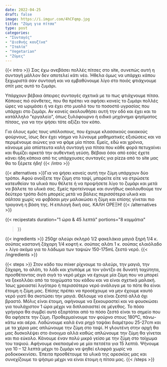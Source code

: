 ```yaml
---
date: 2022-04-25
draft: false
image: https://i.imgur.com/4hCFqmp.jpg
title: "Ζύμη για πίτσα"
type: post
categories:
- "Συνταγές"
- "Διεθνής κουζίνα"
- "Ιταλία"
- "Vegetarian"
- "Ζύμες"
---
```


{{< intro >}}
Σας έχω ανεβάσει πολλές πίτσες στο site, συνεπώς αυτή η συνταγή μάλλον δεν αποτελεί κάτι νέο. Ήθελα όμως να υπάρχει κάπου ξεχωριστά σαν συνταγή και να εμβαθύνουμε λίγο στο ποιός φτιάχνουμε σπίτ μας αυτό το ζυμάρι.

Υπάρχουν βέβαια άπειρες συνταγές σχετικά με το πως φτιάχνουμε πίτσα. Κάποιες πιό σύνθετες, που θα πρέπει να αφήσει κανείς το ζυμάρι πολλές ώρες να ωριμάσει ή να έχει στο μυαλό του το ποσοστό υγρασίας που υπάρχει στο ζυμάρι. Αν κανείς ακολουθήσει αυτή την οδό και έχει και το κατάλληλο "εργαλείο", όπως ξυλόφουρνο ή ειδικό μηχάνημα ψησίματος πίτσας, για να την ψήσει τότε αξίζει τον κόπο. 

Για όλους εμάς τους υπόλοιπους, που έχουμε κλασσικούς οικιακούς φούρνους, ίσως δεν έχει νόημα να λύνουμε μαθηματικές εξισώσεις και να περιμένουμε αιώνες για να φάμε μία πίτσα. Εμείς, εδώ και χρόνια, κάνουμε μία απίστευτα καλή συνταγή για πίτσα που κάθε φορά πετυχαίνει και θυμίζει αρκετά την αυθεντική γεύση. Βέβαια όσοι από εσάς έχετε κάνει ήδη κάποια από τις υπάρχουσες συνταγές για pizza από το site μας θα το ξέρετε ήδη!
{{< /intro >}}

{{< alternatives >}}Για να ψήσει κανείς αυτή την ζύμη υπάρχουν δύο τρόποι. Αφού ανοίξετε την ζύμη στο ταψί, μπορείτε είτε να στρώσετε κατευθείαν τα υλικά που θέλετε ή να προψήσετε λίγο το ζυμάρι και μετά να βάλετε τα υλικά σας. Εμείς προτείνουμε και συνήθως ακολουθούμε τον δεύτερο τρόπο διότι μπορείς μετά να βάλεις περισσότερα υλικά και σάλτσα χωρίς να φοβάσαι μην μαλακώσει η ζύμη και επίσης γίνεται πιο τραγανή η βάση της. Η επιλογή δική σας. ΚΑΛΗ ΟΡΕΞΗ!
{{< /alternatives >}}

{{< recipestats 
    duration="1 ώρα & 45 λεπτά"
    portions="8 κομμάτια"
>}}

{{< ingredients >}} 
250gr αλεύρι σκληρό 
1/2 φακελάκια μαγιά ξηρή 
1/4 κ. σούπας καστανή ζάχαρη 
1/4 κοφτή κ. σούπας αλάτι 
1 κ. σούπας ελαιόλαδο + λίγο ακόμα για το λάδωμα των ταψιών 
150-175mL ζεστό νερό.
{{< /ingredients >}}

{{< steps >}}
Στον κάδο του mixer ρίχνουμε το αλεύρι, την μαγιά, την ζάχαρη, το αλάτι, το λάδι και χτυπάμε με τον γάντζο σε δυνατή ταχύτητα, προσθέτοντας σιγά σιγά το νερό μέχρι να έχουμε μία ζύμη που να μπορεί να ξεκολλάει από τα τοιχώματα του κάδου και να είναι σχετικά μαλακή. Ίσως χρειαστεί λιγότερο ή περισσότερο νερό ανάλογα με το πότε θα είναι έτοιμη η ζύμη μας. Επίσης πρέπει να προσέχουμε να μην έχουμε καυτό νερό γιατί θα σκοτώσει την μαγιά. Θέλουμε να είναι ζεστό αλλά όχι βραστό.
Μόλις είναι έτοιμη, αφήνουμε να ξεκουραστεί και να φουσκώσει για τουλάχιστον 1 ώρα μέχρι να διπλασιαστεί σε μέγεθος. Το πόσο γρήγορα θα συμβεί αυτό εξαρτάται από το πόσο ζεστό είναι το σημείο που θα αφήσετε την ζύμη.
Προθερμαίνουμε τον φούρνο στους 180ºC, πάνω-κάτω και αέρα.
Λαδώνουμε καλά ένα ρηχό ταψάκι διαμέτρου 25-27cm και με τα χέρια μας απλώνουμε την ζύμη στο ταψί. Η γλουτένη στην αρχή θα μας δυσκολέψει στο άνοιγμα αλλά καθώς απλώνουμε την ζύμη θα γίνεται και πιο εύκολο. Κάνουμε έναν πολύ μικρό γείσο με την ζύμη στο τοίχωμα του ταψιού.
Αφήνουμε σκεπασμένο με μία πετσέτα για 15 λεπτά.
Ψήνουμε για 10 – 12 λεπτά μέχρι το ζυμάρι να ψηθεί ελαφρά χωρίς να ροδοκοκκινίσει.
Έπειτα προσθέτουμε τα υλικά της αρεσκίας μας και συνεχίζουμε το ψήσιμο μέχρι να είναι έτοιμη η πίτσα μας.
{{< /steps >}}